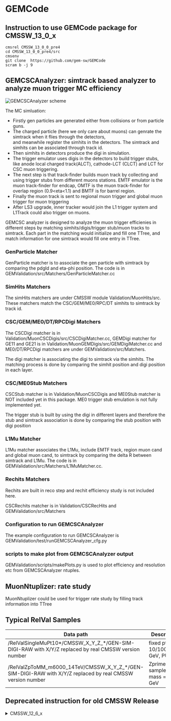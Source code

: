 # GEMCode


## Instruction to use GEMCode package for CMSSW_13_0_x

```
cmsrel CMSSW_13_0_0_pre4
cd CMSSW_13_0_0_pre4/src
cmsenv
git clone  https://github.com/gem-sw/GEMCode
scram b -j 9
```


## GEMCSCAnalyzer: simtrack based analyzer to analyze muon trigger MC efficiency
![GEMCSCAnalyzer scheme](https://github.com/gem-sw/GEMCode/blob/for-CMSSW_12_0_1_X/docs/GEMCSCAnalyzer.png?raw=true)

The MC simluation:
  - Firstly gen particles are generated either from collisions or from particle guns. 
  - The charged particle (here we only care about muons) can genrate the simtrack when it flies through the detectors,  
and meanwhile register the simhits in the detectors. The simtrack and simhits can be associated through track id. 
  - Then simhits in detectors produce the digi in simulation.  
  - The trigger emulator uses digis in the detectors to build trigger stubs,
like anode local charged track(ALCT), cathode-LCT (CLCT) and LCT for CSC muon triggering. 
  - The next step is that track-finder builds muon track by collecting and using trigger stubs from different muons stations. EMTF emulator is the muon track-finder for endcap, OMTF
is the  muon track-finder for overlap region (0.9<eta<1.1) and BMTF is for barrel region. 
  - Finally the muon track is sent to regional muon trigger and global muon trigger for muon triggering
  - After LS3 upgrade, inner tracker would join the L1 trigger system and L1Track could also trigger on muons.  
  
GEMCSC analyzer is designed to analyze the muon trigger efficienies in different steps by matching simhits/digis/trigger stub/muon tracks to simtrack. Each part in the matching would initialize and fill one TTree, and match information for one simtrack would fill one entry in TTree.  

### GenParticle Matcher
GenParticle matcher is to associate the gen particle with simtrack by comparing the pdgId and eta-phi position. The code is in GEMValidation/src/Matchers/GenParticleMatcher.cc

### SimHits Matchers
The simHits matchers are under CMSSW module Validation/MuonHits/src. These matchers match the CSC/GEM/ME0/RPC/DT simhits to simtrack by track id. 

### CSC/GEM/ME0/DT/RPCDigi Matchers
The CSCDigi matcher is in Validation/MuonCSCDigis/src/CSCDigiMatcher.cc, GEMDigi matcher for GE11 and GE21 is in Validation/MuonGEMDigis/src/GEMDigiMatcher.cc and ME0/DT/RPCDigi matchers are under GEMValidation/src/Matchers.

The digi matcher is associating the digi to simtrack via the simhits. The matching process is done by comparing the simhit position and digi position in each layer. 

### CSC/ME0Stub Matchers
CSCStub matcher is in Validation/MuonCSCDigis and ME0Stub matcher is NOT included yet in this package.  ME0 trigger stub emulation is not fully implemented yet.

The trigger stub is built by using the digi in different layers and therefore the stub and simtrack association is done by comparing the stub position with digi position

### L1Mu Matcher
L1Mu matcher associates the L1Mu, include EMTF track, region muon cand and global muon cand, to simtrack by comparing the delta R between simtrack and L1Mu. The code is in GEMValidation/src/Matchers/L1MuMatcher.cc.

### Rechits Matchers
Rechits are built in reco step and rechit efficiency study is not included here.

CSCRechits matcher is in Validation/CSCRecHits and GEMValidation/src/Matchers

### Configuration to run GEMCSCAnalyzer
The example configuration to run GEMCSCAnalyzer is GEMValidation/test/runGEMCSCAnalyzer_cfg.py

### scripts to make plot from GEMCSCAnalyzer output
GEMValidation/scripts/makePlots.py is used to plot efficiency and resolution etc from GEMCSCAnalyzer ntuples.

## MuonNtuplizer: rate study
MuonNtuplizer could be used for trigger rate study by filling track information into TTree

## Typical RelVal Samples 
| Data path     | Description |
| ----------- | ----------- |
| /RelValSingleMuPt10*/CMSSW_X_Y_Z_*/GEN-SIM-DIGI-RAW with X/Y/Z replaced by real CMSSW version number | fixed pt, 10/100/1000 GeV, PU0|
| /RelValZpToMM_m6000_14TeV/CMSSW_X_Y_Z_*/GEN-SIM-DIGI-RAW with X/Y/Z replaced by real CMSSW version number | Zprime sample with mass = 6000 GeV | 

 

## Deprecated instruction for old CMSSW Release 
<details>
<summary>CMSSW_12_6_x</summary>

```
cmsrel CMSSW_12_6_0_pre2
cd CMSSW_12_6_0_pre2/src
cmsenv
git clone  https://github.com/gem-sw/GEMCode
scram b -j 9
```
Right now to run L1 reemulation with lastest CSC trigger emulator, the new feature of CLCT sorting by quality+bending is only included in tahuang1991:from-CMSSW_12_6_0_pre2_newCLCTSorting CMSSW version. Hopefully it would be merged to cmssw master branch in short future. 

To pull the updates from tahuang1991:from-CMSSW_12_6_0_pre2_newCLCTSorting before compiling
```
git cms-merge-topic tahuang1991:from-CMSSW_12_6_0_pre2_newCLCTSorting
```

</details>

